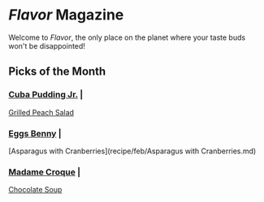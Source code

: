 # _Flavor_ Magazine

Welcome to _Flavor_, the only place on the planet where your taste buds won't be disappointed!



## Picks of the Month

### [Cuba Pudding Jr.](writer/cuba-pudding-jr.md) | 

[Grilled Peach Salad](recipe/jan/grilled-peach-salad.md)

### [Eggs Benny](writer/eggs-benny.md) | 

[Asparagus with Cranberries](recipe/feb/Asparagus with Cranberries.md)

### [Madame Croque](writer/madame-croque.md) | 

[Chocolate Soup](recipe/jan/chocolate-soup.md)




